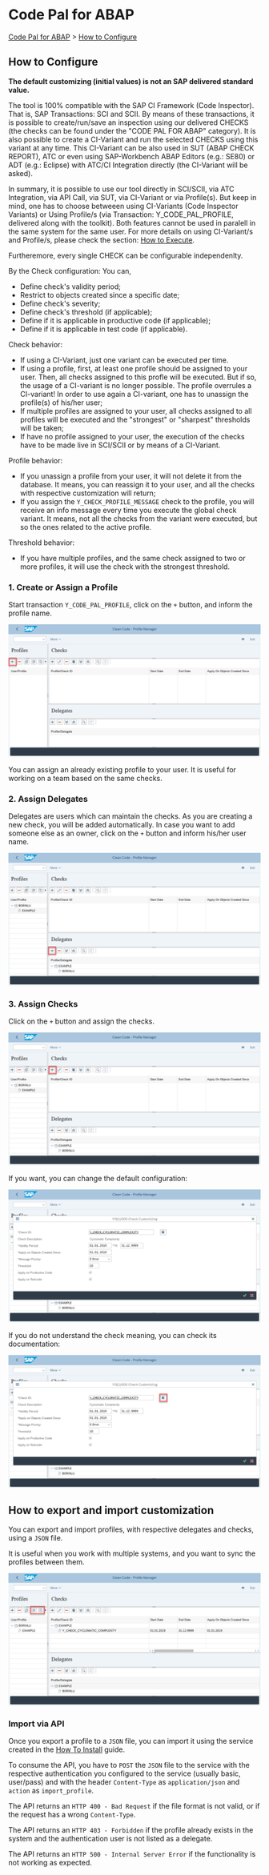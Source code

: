 # Code Pal for ABAP

[Code Pal for ABAP](../README.md) > [How to Configure](how-to-configure.md)

## How to Configure

**The default customizing (initial values) is not an SAP delivered standard value.**  

The tool is 100% compatible with the SAP CI Framework (Code Inspector). That is, SAP Transactions: SCI and SCII. By means of these transactions, it is possible to create/run/save an inspection using our delivered CHECKS (the checks can be found under the "CODE PAL FOR ABAP" category). 
It is also possible to create a CI-Variant and run the selected CHECKS using this variant at any time. This CI-Variant can be also used in SUT (ABAP CHECK REPORT), ATC or even using SAP-Workbench ABAP Editors (e.g.: SE80) or ADT (e.g.: Eclipse) with ATC/CI Integration directly (the CI-Variant will be asked).

In summary, it is possible to use our tool directly in SCI/SCII, via ATC Integration, via API Call, via SUT, via CI-Variant or via Profile(s).
But keep in mind, one has to choose betweeen using CI-Variants (Code Inspector Variants) or Using Profile/s (via Transaction: Y_CODE_PAL_PROFILE, delivered along with the toolkit). Both features cannot be used in paralell in the same system for the same user. For more details on using CI-Variant/s and Profile/s, please check the section: [How to Execute](https://github.com/SAP/code-pal-for-abap/blob/master/pages/how-to-execute.md). 

Furtheremore, every single CHECK can be configurable independenlty.

By the Check configuration: You can,

* Define check's validity period;
* Restrict to objects created since a specific date;
* Define check's severity;
* Define check's threshold (if applicable);
* Define if it is applicable in productive code (if applicable);
* Define if it is applicable in test code (if applicable).

Check behavior:

* If using a CI-Variant, just one variant can be executed per time. 
* If using a profile, first, at least one profile should be assigned to your user. Then, all checks assigned to this profle will be executed. But if so, the usage of a CI-variant is no longer possible. The profile overrules a CI-variant! In order to use again a CI-variant, one has to unassign the profile(s) of his/her user;
* If multiple profiles are assigned to your user, all checks assigned to all profiles will be executed and the "strongest" or "sharpest" thresholds will be taken;
* If have no profile assigned to your user, the execution of the checks have to be made live in SCI/SCII or by means of a CI-Variant.

Profile behavior:

* If you unassign a profile from your user, it will not delete it from the database. It means, you can reassign it to your user, and all the checks with respective customization will return;
* If you assign the `Y_CHECK_PROFILE_MESSAGE` check to the profile, you will receive an info message every time you execute the global check variant. It means, not all the checks from the variant were executed, but so the ones related to the active profile.

Threshold behavior:

* If you have multiple profiles, and the same check assigned to two or more profiles, it will use the check with the strongest threshold.
  
### 1. Create or Assign a Profile

Start transaction `Y_CODE_PAL_PROFILE`, click on the `+` button, and inform the profile name.

![create a profile](imgs/create-profile.png)

You can assign an already existing profile to your user. It is useful for working on a team based on the same checks.

### 2. Assign Delegates

Delegates are users which can maintain the checks. As you are creating a new check, you will be added automatically. In case you want to add someone else as an owner, click on the `+` button and inform his/her user name.

![assign delegate](imgs/assign-delegate.png)

### 3. Assign Checks

Click on the `+` button and assign the checks.

![assign check](imgs/assign-check.png)

If you want, you can change the default configuration:

![customize check](imgs/customize-check.png)

If you do not understand the check meaning, you can check its documentation:

![check documentation](imgs/check-documentation.png)

## How to export and import customization

You can export and import profiles, with respective delegates and checks, using a `JSON` file.

It is useful when you work with multiple systems, and you want to sync the profiles between them.

![import and export feature](imgs/import-export-feature.png)

### Import via API

Once you export a profile to a `JSON` file, you can import it using the service created in the [How To Install](how-to-install.md) guide.

To consume the API, you have to `POST` the `JSON` file to the service with the respective authentication you configured to the service (usually basic, user/pass) and with the header `Content-Type` as `application/json` and `action` as `import_profile`.

The API returns an `HTTP 400 - Bad Request` if the file format is not valid, or if the request has a wrong `Content-Type`.

The API returns an `HTTP 403 - Forbidden` if the profile already exists in the system and the authentication user is not listed as a delegate.

The API returns an `HTTP 500 - Internal Server Error` if the functionality is not working as expected.
